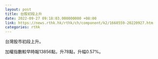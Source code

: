 ```yaml
---
layout: post
title: 台股初段上升
date: 2022-09-27 09:18:03.000000000 +08:00
link: https://news.rthk.hk/rthk/ch/component/k2/1668559-20220927.htm
categories: rthk
---
```


台灣股市初段上升。

加權指數較早時報13856點，升78點，升幅0.57%。
